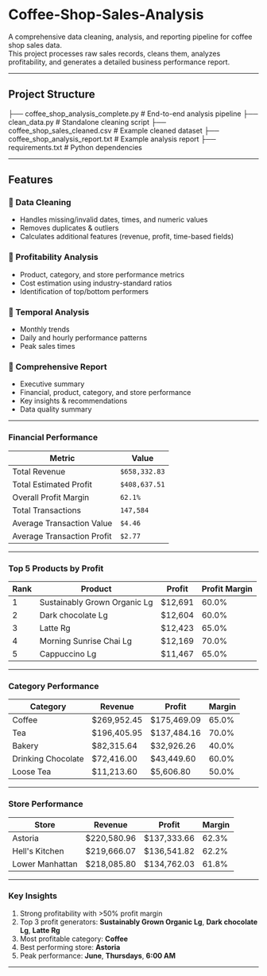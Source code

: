 # Coffee-Shop-Sales-Analysis

A comprehensive data cleaning, analysis, and reporting pipeline for coffee shop sales data.  
This project processes raw sales records, cleans them, analyzes profitability, and generates a detailed business performance report.

---

##  Project Structure

├── coffee_shop_analysis_complete.py # End-to-end analysis pipeline
├── clean_data.py # Standalone cleaning script
├── coffee_shop_sales_cleaned.csv # Example cleaned dataset
├── coffee_shop_analysis_report.txt # Example analysis report
├── requirements.txt # Python dependencies


---

##  Features

### 🔹 Data Cleaning
- Handles missing/invalid dates, times, and numeric values  
- Removes duplicates & outliers  
- Calculates additional features (revenue, profit, time-based fields)  

### 🔹 Profitability Analysis
- Product, category, and store performance metrics  
- Cost estimation using industry-standard ratios  
- Identification of top/bottom performers  

### 🔹 Temporal Analysis
- Monthly trends  
- Daily and hourly performance patterns  
- Peak sales times  

### 🔹 Comprehensive Report
- Executive summary  
- Financial, product, category, and store performance  
- Key insights & recommendations  
- Data quality summary  

---

### **Financial Performance**
| Metric | Value |
|--------|-------|
| Total Revenue | `$658,332.83` |
| Total Estimated Profit | `$408,637.51` |
| Overall Profit Margin | `62.1%` |
| Total Transactions | `147,584` |
| Average Transaction Value | `$4.46` |
| Average Transaction Profit | `$2.77` |

---

### **Top 5 Products by Profit**
| Rank | Product | Profit | Profit Margin |
|------|---------|--------|---------------|
| 1 | Sustainably Grown Organic Lg | $12,691 | 60.0% |
| 2 | Dark chocolate Lg | $12,604 | 60.0% |
| 3 | Latte Rg | $12,423 | 65.0% |
| 4 | Morning Sunrise Chai Lg | $12,169 | 70.0% |
| 5 | Cappuccino Lg | $11,467 | 65.0% |

---

### **Category Performance**
| Category | Revenue | Profit | Margin |
|----------|---------|--------|--------|
| Coffee | $269,952.45 | $175,469.09 | 65.0% |
| Tea | $196,405.95 | $137,484.16 | 70.0% |
| Bakery | $82,315.64 | $32,926.26 | 40.0% |
| Drinking Chocolate | $72,416.00 | $43,449.60 | 60.0% |
| Loose Tea | $11,213.60 | $5,606.80 | 50.0% |

---

### **Store Performance**
| Store | Revenue | Profit | Margin |
|-------|---------|--------|--------|
| Astoria | $220,580.96 | $137,333.66 | 62.3% |
| Hell's Kitchen | $219,666.07 | $136,541.82 | 62.2% |
| Lower Manhattan | $218,085.80 | $134,762.03 | 61.8% |

---

### **Key Insights**
1. Strong profitability with >50% profit margin  
2. Top 3 profit generators: **Sustainably Grown Organic Lg**, **Dark chocolate Lg**, **Latte Rg**  
3. Most profitable category: **Coffee**  
4. Best performing store: **Astoria**  
5. Peak performance: **June**, **Thursdays**, **6:00 AM**  

---
